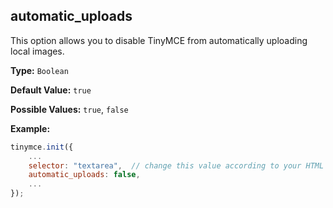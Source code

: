 ## automatic_uploads

This option allows you to disable TinyMCE from automatically uploading local images.

**Type:** `Boolean`

**Default Value:** `true`

**Possible Values:** `true`, `false`

**Example:**

```js
tinymce.init({
	...
	selector: "textarea",  // change this value according to your HTML
	automatic_uploads: false,
	...
});
```
